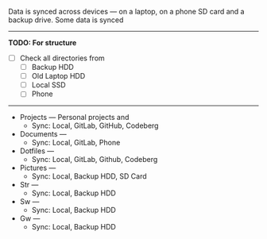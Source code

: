 Data is synced across devices — on a laptop, on a phone SD card and a backup drive. Some data is synced

---

**TODO: For structure**

- [ ] Check all directories from
	- [ ] Backup HDD
	- [ ] Old Laptop HDD
	- [ ] Local SSD
	- [ ] Phone

---

* Projects — Personal projects and 
	* Sync: Local, GitLab, GitHub, Codeberg
* Documents —
	* Sync: Local, GitLab, Phone
* Dotfiles —
	* Sync: Local, GitLab, Github, Codeberg
* Pictures —
	* Sync: Local, Backup HDD, SD Card
* Str —
	* Sync: Local, Backup HDD
* Sw —
	* Sync: Local, Backup HDD
* Gw —
	* Sync: Local, Backup HDD